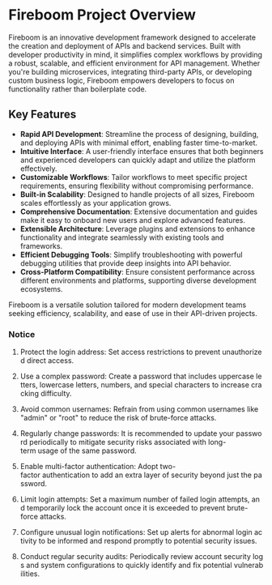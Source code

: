 # Fireboom Project Overview

Fireboom is an innovative development framework designed to accelerate the creation and deployment of APIs and backend services. Built with developer productivity in mind, it simplifies complex workflows by providing a robust, scalable, and efficient environment for API management. Whether you're building microservices, integrating third-party APIs, or developing custom business logic, Fireboom empowers developers to focus on functionality rather than boilerplate code.

## Key Features

- **Rapid API Development**: Streamline the process of designing, building, and deploying APIs with minimal effort, enabling faster time-to-market.
- **Intuitive Interface**: A user-friendly interface ensures that both beginners and experienced developers can quickly adapt and utilize the platform effectively.
- **Customizable Workflows**: Tailor workflows to meet specific project requirements, ensuring flexibility without compromising performance.
- **Built-in Scalability**: Designed to handle projects of all sizes, Fireboom scales effortlessly as your application grows.
- **Comprehensive Documentation**: Extensive documentation and guides make it easy to onboard new users and explore advanced features.
- **Extensible Architecture**: Leverage plugins and extensions to enhance functionality and integrate seamlessly with existing tools and frameworks.
- **Efficient Debugging Tools**: Simplify troubleshooting with powerful debugging utilities that provide deep insights into API behavior.
- **Cross-Platform Compatibility**: Ensure consistent performance across different environments and platforms, supporting diverse development ecosystems.

Fireboom is a versatile solution tailored for modern development teams seeking efficiency, scalability, and ease of use in their API-driven projects.

### Notice

1.  Protect the login address: Set access restrictions to prevent unauthorized direct access.
    
2.  Use a complex password: Create a password that includes uppercase letters, lowercase letters, numbers, and special characters to increase cracking difficulty.
    
3.  Avoid common usernames: Refrain from using common usernames like "admin" or "root" to reduce the risk of brute-force attacks.
    
4.  Regularly change passwords: It is recommended to update your password periodically to mitigate security risks associated with long-term usage of the same password.
    
5.  Enable multi-factor authentication: Adopt two-factor authentication to add an extra layer of security beyond just the password.
    
6.  Limit login attempts: Set a maximum number of failed login attempts, and temporarily lock the account once it is exceeded to prevent brute-force attacks.
    
7.  Configure unusual login notifications: Set up alerts for abnormal login activity to be informed and respond promptly to potential security issues.
    
8.  Conduct regular security audits: Periodically review account security logs and system configurations to quickly identify and fix potential vulnerabilities.
        